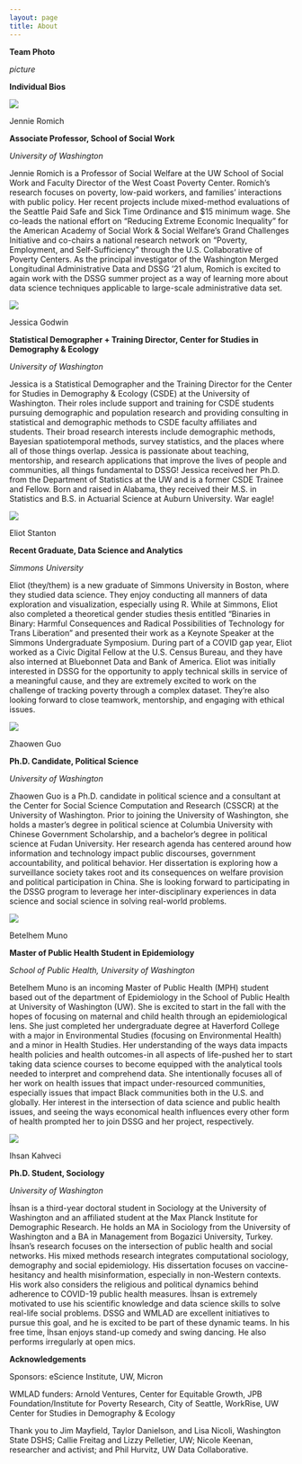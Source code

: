 ```yaml
---
layout: page
title: About
---
```



**Team Photo**

*picture*


**Individual Bios**



<img src="{{ site.url }}{{ site.baseurl }}/assets/img/jrpic.png">

Jennie Romich

**Associate Professor, School of Social Work**

*University of Washington*

Jennie Romich is a Professor of Social Welfare at the UW School of Social Work and Faculty Director of the West Coast Poverty Center. Romich’s research focuses on poverty, low-paid workers, and families’ interactions with public policy. Her recent projects include mixed-method evaluations of the Seattle Paid Safe and Sick Time Ordinance and $15 minimum wage.  She co-leads the national effort on “Reducing Extreme Economic Inequality” for the American Academy of Social Work & Social Welfare’s Grand Challenges Initiative and co-chairs a national research network on “Poverty, Employment, and Self-Sufficiency” through the U.S. Collaborative of Poverty Centers.
As the principal investigator of the Washington Merged Longitudinal Administrative Data and DSSG ’21 alum, Romich is excited to again work with the DSSG summer project as a way of learning more about data science techniques applicable to large-scale administrative data set.


<img src="{{ site.url }}{{ site.baseurl }}/assets/img/jgpic.png">

Jessica Godwin

**Statistical Demographer + Training Director, Center for Studies in Demography & Ecology**

*University of Washington*

Jessica is a Statistical Demographer and the Training Director for the Center for Studies in Demography & Ecology (CSDE) at the University of Washington. Their roles include support and training for CSDE students pursuing demographic and population research and providing consulting in statistical and demographic methods to CSDE faculty affiliates and students. Their broad research interests include demographic methods, Bayesian spatiotemporal methods, survey statistics, and the places where all of those things overlap. Jessica is passionate about teaching, mentorship, and research applications that improve the lives of people and communities, all things fundamental to DSSG! Jessica received her Ph.D. from the Department of Statistics at the UW and is a former CSDE Trainee and Fellow. Born and raised in Alabama, they received their M.S. in Statistics and B.S. in Actuarial Science at Auburn University. War eagle!


<img src="{{ site.url }}{{ site.baseurl }}/assets/img/espic.png">

Eliot Stanton

**Recent Graduate, Data Science and Analytics**

*Simmons University*

Eliot (they/them) is a new graduate of Simmons University in Boston, where they studied data science. They enjoy conducting all manners of data exploration and visualization, especially using R. While at Simmons, Eliot also completed a theoretical gender studies thesis entitled “Binaries in Binary: Harmful Consequences and Radical Possibilities of Technology for Trans Liberation” and presented their work as a Keynote Speaker at the Simmons Undergraduate Symposium. During part of a COVID gap year, Eliot worked as a Civic Digital Fellow at the U.S. Census Bureau, and they have also interned at Bluebonnet Data and Bank of America. Eliot was initially interested in DSSG for the opportunity to apply technical skills in service of a meaningful cause, and they are extremely excited to work on the challenge of tracking poverty through a complex dataset. They’re also looking forward to close teamwork, mentorship, and engaging with ethical issues.


<img src="{{ site.url }}{{ site.baseurl }}/assets/img/Guo-Zhaowen-Headshot.png">

Zhaowen Guo

**Ph.D. Candidate, Political Science**

*University of Washington*

Zhaowen Guo is a Ph.D. candidate in political science and a consultant at the Center for Social Science Computation and Research (CSSCR) at the University of Washington. Prior to joining the University of Washington, she holds a master’s degree in political science at Columbia University with Chinese Government Scholarship, and a bachelor’s degree in political science at Fudan University.
Her research agenda has centered around how information and technology impact public discourses, government accountability, and political behavior. Her dissertation is exploring how a surveillance society takes root and its consequences on welfare provision and political participation in China. She is looking forward to participating in the DSSG program to leverage her inter-disciplinary experiences in data science and social science in solving real-world problems.


<img src="{{ site.url }}{{ site.baseurl }}/assets/img/bmpic.png">

Betelhem Muno 

**Master of Public Health Student in Epidemiology**

*School of Public Health, University of Washington*
 
Betelhem Muno is an incoming Master of Public Health (MPH) student based out of the department of Epidemiology in the School of Public Health at University of Washington (UW). She is excited to start in the fall with the hopes of focusing on maternal and child health through an epidemiological lens. She just completed her undergraduate degree at Haverford College with a major in Environmental Studies (focusing on Environmental Health) and a minor in Health Studies. Her understanding of the ways data impacts health policies and health outcomes-in all aspects of life-pushed her to start taking data science courses to become equipped with the analytical tools needed to interpret and comprehend data. She intentionally focuses all of her work on health issues that impact under-resourced communities, especially issues that impact Black communities both in the U.S. and globally. Her interest in the intersection of data science and public health issues, and seeing the ways economical health influences every other form of health prompted her to join DSSG and her project, respectively.


<img src="{{ site.url }}{{ site.baseurl }}/assets/img/ikpic.png">

Ihsan Kahveci

**Ph.D. Student, Sociology**

*University of Washington*

İhsan is a third-year doctoral student in Sociology at the University of Washington and an affiliated student at the Max Planck Institute for Demographic Research. He holds an MA in Sociology from the University of Washington and a BA in Management from Bogazici University, Turkey.
İhsan’s research focuses on the intersection of public health and social networks. His mixed methods research integrates computational sociology, demography and social epidemiology. His dissertation focuses on vaccine-hesitancy and health misinformation, especially in non-Western contexts. His work also considers the religious and political dynamics behind adherence to COVID-19 public health measures.
İhsan is extremely motivated to use his scientific knowledge and data science skills to solve real-life social problems. DSSG and WMLAD are excellent initiatives to pursue this goal, and he is excited to be part of these dynamic teams. In his free time, İhsan enjoys stand-up comedy and swing dancing. He also performs irregularly at open mics.


**Acknowledgements**

Sponsors: 
eScience Institute, UW, Micron

WMLAD funders:
Arnold Ventures, Center for Equitable Growth, JPB Foundation/Institute for Poverty Research, City of Seattle, WorkRise, UW Center for Studies in Demography & Ecology

Thank you to Jim Mayfield, Taylor Danielson, and Lisa Nicoli, Washington State DSHS; Callie Freitag and Lizzy Pelletier, UW; Nicole Keenan, researcher and activist; and Phil Hurvitz, UW Data Collaborative.


